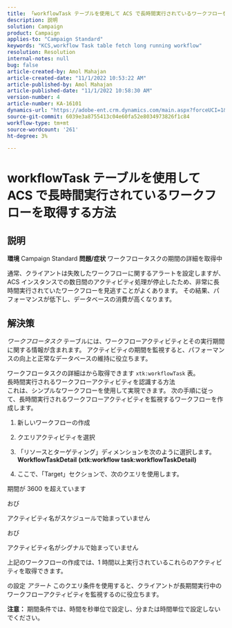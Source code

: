 ```yaml
---
title: 「workflowTask テーブルを使用して ACS で長時間実行されているワークフローを取得する方法」
description: 説明
solution: Campaign
product: Campaign
applies-to: "Campaign Standard"
keywords: "KCS,workflow Task table fetch long running workflow"
resolution: Resolution
internal-notes: null
bug: false
article-created-by: Amol Mahajan
article-created-date: "11/1/2022 10:53:22 AM"
article-published-by: Amol Mahajan
article-published-date: "11/1/2022 10:58:30 AM"
version-number: 4
article-number: KA-16101
dynamics-url: "https://adobe-ent.crm.dynamics.com/main.aspx?forceUCI=1&pagetype=entityrecord&etn=knowledgearticle&id=502e5362-d359-ed11-9561-6045bd006a22"
source-git-commit: 6039e3a8755413c04e60fa52e8034973826f1c84
workflow-type: tm+mt
source-wordcount: '261'
ht-degree: 3%

---
```


# workflowTask テーブルを使用して ACS で長時間実行されているワークフローを取得する方法

## 説明

<b>環境</b>
Campaign Standard
<b>問題/症状</b>
ワークフロータスクの期間の詳細を取得中

通常、クライアントは失敗したワークフローに関するアラートを設定しますが、ACS インスタンスでの数日間のアクティビティ処理が停止したため、非常に長時間実行されていたワークフローを見逃すことがよくあります。 その結果、パフォーマンスが低下し、データベースの消費が高くなります。


## 解決策


*ワークフロータスク* テーブルには、ワークフローアクティビティとその実行期間に関する情報が含まれます。 アクティビティの期間を監視すると、パフォーマンスの向上と正常なデータベースの維持に役立ちます。

ワークフロータスクの詳細はから取得できます `xtk:workflowTask` 表。
<br>長時間実行されるワークフローアクティビティを認識する方法<br>
これは、シンプルなワークフローを使用して実現できます。 次の手順に従って、長時間実行されるワークフローアクティビティを監視するワークフローを作成します。

1. 新しいワークフローの作成

2. クエリアクティビティを選択

3. 「リソースとターゲティング」ディメンションを次のように選択します。 <b>WorkflowTaskDetail</b> <b>(xtk:workflow task:workflowTaskDetail)</b>

4. ここで、「Target」セクションで、次のクエリを使用します。

期間が 3600 を超えています

おび

アクティビティ名がスケジュールで始まっていません

おび

アクティビティ名がシグナルで始まっていません



上記のワークフローの作成では、1 時間以上実行されているこれらのアクティビティを取得できます。

の設定 *アラート* このクエリ条件を使用すると、クライアントが長期間実行中のワークフローアクティビティを監視するのに役立ちます。

<b>注意：</b> 期間条件では、時間を秒単位で設定し、分または時間単位で設定しないでください。

